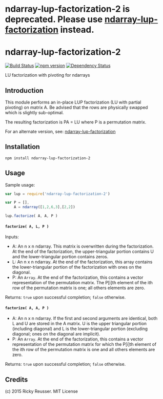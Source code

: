 # ndarray-lup-factorization-2 is deprecated. Please use [ndarray-lup-factorization](https://www.npmjs.com/package/ndarray-lup-factorization) instead.

# ndarray-lup-factorization-2

[![Build Status](https://travis-ci.org/scijs/ndarray-lup-factorization-2.svg?branch=master)](https://travis-ci.org/scijs/ndarray-lup-factorization-2) [![npm version](https://badge.fury.io/js/ndarray-lup-factorization-2.svg)](http://badge.fury.io/js/ndarray-lup-factorization-2)  [![Dependency Status](https://david-dm.org/scijs/ndarray-lup-factorization-2.svg)](https://david-dm.org/scijs/ndarray-lup-factorization-2)

LU factorization with pivoting for ndarrays

## Introduction

This module performs an in-place LUP factorization (LU with partial pivoting) on matrix A. Be advised that the rows are physically swapped which is slightly sub-optimal.

The resulting factorization is PA = LU where P is a permutation matrix.

For an alternate version, see: [ndarray-lup-factorization](https://github.com/scijs/ndarray-lup-factorization)

## Installation

`npm install ndarray-lup-factorization-2`

## Usage

Sample usage:

```javascript
var lup = require('ndarray-lup-factorization-2')

var P = [],
    A = ndarray([1,2,6,3],[2,2])

lup.factorize( A, A, P )
```


#### `factorize( A, L, P )`

Inputs:
- A: An n x n ndarray. This matrix is overwritten during the factorization. At the end of the factorization, the upper-triangular portion contains U and the lower-triangular portion contains zeros.
- L: An n x n ndarray. At the end of the factorization, this array contains the lower-triangular portion of the factorization with ones on the diagonal.
- P: An `Array`. At the end of the factorization, this contains a vector representation of the permutation matrix. The P[i]th element of the ith row of the permutation matrix is one; all others elements are zero.

Returns:
`true` upon successful completion; `false` otherwise.

#### `factorize( A, A, P )`

- A: An n x n ndarray. If the first and second arguments are identical, both L and U are stored in the A matrix. U is the upper triangular portion (including diagonal) and L is the lower-triangular portion (excluding diagonal; ones on the diagonal are implicit).
- P: An `Array`. At the end of the factorization, this contains a vector representation of the permutation matrix for which the P[i]th element of the ith row of the permutation matrix is one and all others elements are zero.

Returns:
`true` upon successful completion; `false` otherwise.

## Credits
(c) 2015 Ricky Reusser. MIT License

